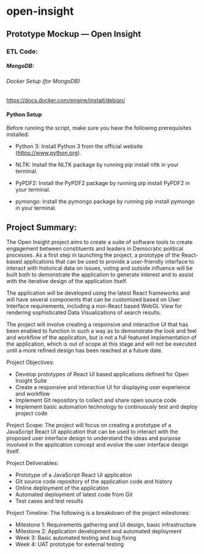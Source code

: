 # open-insight

## Prototype Mockup — Open Insight

### ETL Code:

##### MongoDB: 

###### Docker Setup (for MongoDB)

https://docs.docker.com/engine/install/debian/

#### Python Setup

Before running the script, make sure you have the following prerequisites installed:

* Python 3: Install Python 3 from the official website (https://www.python.org).

* NLTK: Install the NLTK package by running pip install nltk in your terminal.

* PyPDF2: Install the PyPDF2 package by running pip install PyPDF2 in your terminal.

* pymongo: Install the pymongo package by running pip install pymongo in your terminal.




## Project Summary:

The Open Insight project aims to create a suite of software tools to create engagement between constituents and leaders in Democratic political processes. As a first step in launching the project, a prototype of the React-based applications that can be used to provide a user-friendly interface to interact with historical data on issues, voting and outside influence will be built both to demonstrate the application to generate interest and to assist with the iterative design of the application itself.

The application will be developed using the latest React frameworks and will have several components that can be customized based on User Interface requirements, including a non-React based WebGL View for rendering sophisticated Data Visualizations of search results. 

The project will involve creating a responsive and interactive UI that has been enabled to function in such a way as to demonstrate the look and feel and workflow of the application, but is not a full featured implementation of the application, which is out of scope at this stage and will not be executed until a more refined design has been reached at a future date.

Project Objectives:

- Develop prototypes of React UI based applications defined for Open Insight Suite
- Create a responsive and interactive UI for displaying user experience and workflow
- Implement Git repository to collect and share open source code
- Implement basic automation technology to continuously test and deploy project code

Project Scope:
The project will focus on creating a prototype of a JavaScript React UI application that can be used to interact with the proposed user interface design to understand the ideas and purpose involved in the application concept and evolve the user interface design itself.

Project Deliverables:

- Prototype of a JavaScript React UI application
- Git source code repository of the application code and history
- Online deployment of the application
- Automated deployment of latest code from Git
- Test cases and test results

Project Timeline:
The following is a breakdown of the project milestones:

- Milestone 1: Requirements gathering and UI design, basic infrastructure
- Milestone 2: Application development and automated deployment
- Week 3: Basic automated testing and bug fixing
- Week 4: UAT prototype for external testing
